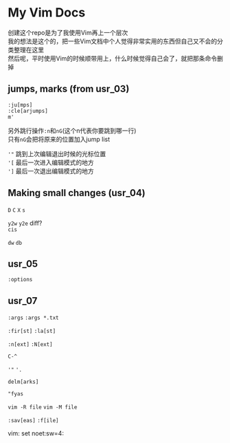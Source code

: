 # My Vim Docs
创建这个repo是为了我使用Vim再上一个层次 <br />
我的想法是这个的，把一些Vim文档中个人觉得非常实用的东西但自己又不会的分类整理在这里 <br />
然后呢，平时使用Vim的时候顺带用上，什么时候觉得自己会了，就把那条命令删掉 <br />

## jumps, marks (from usr_03)
`:ju[mps]` <br />
`:cle[arjumps]` <br />
`m'` <br />

另外跳行操作`:n`和`nG`(这个n代表你要跳到哪一行) <br />
只有`nG`会把将原来的位置加入jump list <br /> 

`'"`			跳到上次编辑退出时候的光标位置 <br />
`'[`			最后一次进入编辑模式的地方 <br />
`']`			最后一次退出编辑模式的地方 <br />

## Making small changes (usr_04)
`D`
`C`
`X`
`s`

`y2w` `y2e` diff? <br />
`cis`

`dw` `db`

## usr_05
`:options`

## usr_07
`:args` `:args *.txt`

`:fir[st]` `:la[st]`

`:n[ext]` `:N[ext]`

`C-^`

`'"` `'.`

`delm[arks]`

`"fyas`

`vim -R file` `vim -M file`

`:sav[eas]` `:f[ile]`









vim: set noet:sw=4:

